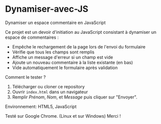 # Dynamiser-avec-JS
Dynamiser un espace commentaire en JavaScript 

Ce projet est un devoir d'initiation au JavaScript consistant à dynamiser un espace de commentaires :
- Empêche le rechargement de la page lors de l'envoi du formulaire
- Vérifie que tous les champs sont remplis
- Affiche un message d'erreur si un champ est vide
- Ajoute un nouveau commentaire à la liste existante (en bas)
- Vide automatiquement le formulaire après validation


Comment le tester ?
1. Télécharger ou cloner ce repository
2. Ouvrir `index.html` dans un navigateur
3. Remplir *Prénom*, *Nom*, et *Message* puis cliquer sur "Envoyer".


Environnement: HTML5, JavaScript  

Testé sur Google Chrome. (Linux et sur Windows)
Merci !
